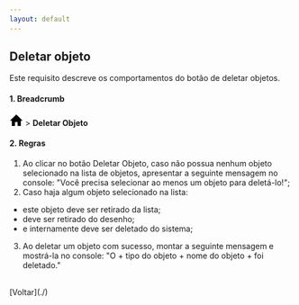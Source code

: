 ```yaml
---
layout: default
---
```


## Deletar objeto

Este requisito descreve os comportamentos do botão de deletar objetos.


#### 1. Breadcrumb
![Home](./img/icone-home.png) > **Deletar Objeto**

#### 2. Regras
1. Ao clicar no botão Deletar Objeto, caso não possua nenhum objeto selecionado na lista de objetos, apresentar a seguinte mensagem no console: "Você precisa selecionar ao menos um objeto para deletá-lo!";
2. Caso haja algum objeto selecionado na lista:
- este objeto deve ser retirado da lista;
- deve ser retirado do desenho;
- e internamente deve ser deletado do sistema;
3. Ao deletar um objeto com sucesso, montar a seguinte mensagem e mostrá-la no console: "O + tipo do objeto + nome do objeto + foi deletado."

<br>
[Voltar](./)
